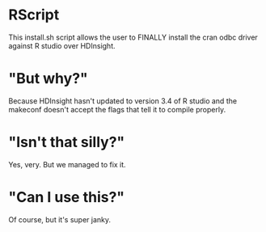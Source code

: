 # RScript

This install.sh script allows the user to FINALLY install the cran odbc driver against R studio over HDInsight.

# "But why?"

Because HDInsight hasn't updated to version 3.4 of R studio and the makeconf doesn't accept the flags that tell it to compile properly.

# "Isn't that silly?"

Yes, very. But we managed to fix it.

# "Can I use this?"

Of course, but it's super janky.
